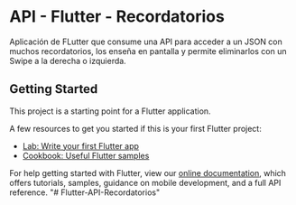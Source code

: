 # API - Flutter - Recordatorios

Aplicación de FLutter que consume una API para acceder a un JSON con muchos recordatorios, los enseña en pantalla y permite eliminarlos con un Swipe a la derecha o izquierda.

## Getting Started

This project is a starting point for a Flutter application.

A few resources to get you started if this is your first Flutter project:

- [Lab: Write your first Flutter app](https://flutter.dev/docs/get-started/codelab)
- [Cookbook: Useful Flutter samples](https://flutter.dev/docs/cookbook)

For help getting started with Flutter, view our
[online documentation](https://flutter.dev/docs), which offers tutorials,
samples, guidance on mobile development, and a full API reference.
"# Flutter-API-Recordatorios" 
